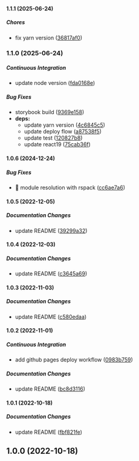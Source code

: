 #### 1.1.1 (2025-06-24)

##### Chores

*  fix yarn version ([36817af0](https://github.com/misuken-now/react-sass-inlinesvg/commit/36817af0f3d69019f12618a207a1b0a4d166b04a))

### 1.1.0 (2025-06-24)

##### Continuous Integration

*  update node version ([fda0168e](https://github.com/misuken-now/react-sass-inlinesvg/commit/fda0168e7a2429d694663c067e5893e8f2036b73))

##### Bug Fixes

*  storybook build ([9369e158](https://github.com/misuken-now/react-sass-inlinesvg/commit/9369e1585cd56f87254e583e556b99df52ee3f50))
* **deps:**
  *  update yarn version ([4c6845c5](https://github.com/misuken-now/react-sass-inlinesvg/commit/4c6845c572f15188edb6de3cd3cea1826fa23e5e))
  *  update deploy flow ([a87538f5](https://github.com/misuken-now/react-sass-inlinesvg/commit/a87538f56619ed0baccad8efed2614a0d4ddd5e9))
  *  update test ([120827b8](https://github.com/misuken-now/react-sass-inlinesvg/commit/120827b891a6069dc33076038f2e2fc2063490ec))
  *  update react19 ([75cab36f](https://github.com/misuken-now/react-sass-inlinesvg/commit/75cab36fd0896ef16de6860b855c37458aa55a84))

#### 1.0.6 (2024-12-24)

##### Bug Fixes

*  🐛 module resolution with rspack ([cc6ae7a6](https://github.com/misuken-now/react-sass-inlinesvg/commit/cc6ae7a6eeb208344064fc21e8f0eddde2f8d7d1))

#### 1.0.5 (2022-12-05)

##### Documentation Changes

*  update README ([39299a32](https://github.com/misuken-now/react-sass-inlinesvg/commit/39299a32eed7d6682bee0e83d85013a4cb0fdbce))

#### 1.0.4 (2022-12-03)

##### Documentation Changes

*  update README ([c3645a69](https://github.com/misuken-now/react-sass-inlinesvg/commit/c3645a69b3825e3edf72f874ea0563bdeca2c892))

#### 1.0.3 (2022-11-03)

##### Documentation Changes

*  update README ([c580edaa](https://github.com/misuken-now/react-sass-inlinesvg/commit/c580edaab1ea89aeecddb16c1ceb2bd99d402dcd))

#### 1.0.2 (2022-11-01)

##### Continuous Integration

*  add github pages deploy workflow ([0983b759](https://github.com/misuken-now/react-sass-inlinesvg/commit/0983b7590da735ed329f4f63bcbc35b0c67916b3))

##### Documentation Changes

*  update README ([bc8d3116](https://github.com/misuken-now/react-sass-inlinesvg/commit/bc8d3116fb47ff98d7f5a72d0162cbd4194b5b31))

#### 1.0.1 (2022-10-18)

##### Documentation Changes

*  update README ([fbf821fe](https://github.com/misuken-now/react-sass-inlinesvg/commit/fbf821fe3c2845bfdfac1a54d2a558a5f4f4e2e5))

## 1.0.0 (2022-10-18)

